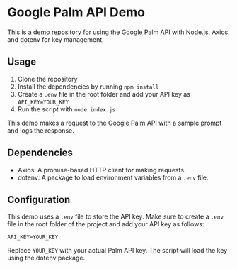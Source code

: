 # Google Palm API Demo

This is a demo repository for using the Google Palm API with Node.js, Axios, and dotenv for key management.

## Usage

1. Clone the repository
2. Install the dependencies by running `npm install`
3. Create a `.env` file in the root folder and add your API key as `API_KEY=YOUR_KEY`
4. Run the script with `node index.js`

This demo makes a request to the Google Palm API with a sample prompt and logs the response.

## Dependencies

- Axios: A promise-based HTTP client for making requests.
- dotenv: A package to load environment variables from a `.env` file.

## Configuration

This demo uses a `.env` file to store the API key. Make sure to create a `.env` file in the root folder of the project and add your API key as follows:

```
API_KEY=YOUR_KEY
```

Replace `YOUR_KEY` with your actual Palm API key. The script will load the key using the dotenv package.